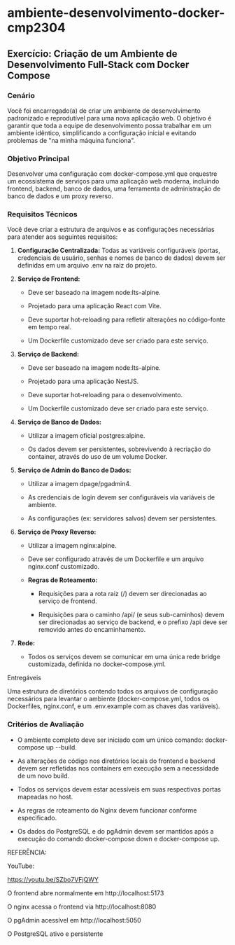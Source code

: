 # ambiente-desenvolvimento-docker-cmp2304
## Exercício: Criação de um Ambiente de Desenvolvimento Full-Stack com Docker Compose
### Cenário

Você foi encarregado(a) de criar um ambiente de desenvolvimento padronizado e reprodutível para uma nova aplicação web. O objetivo é garantir que toda a equipe de desenvolvimento possa trabalhar em um ambiente idêntico, simplificando a configuração inicial e evitando problemas de "na minha máquina funciona".

### Objetivo Principal

Desenvolver uma configuração com docker-compose.yml que orquestre um ecossistema de serviços para uma aplicação web moderna, incluindo frontend, backend, banco de dados, uma ferramenta de administração de banco de dados e um proxy reverso.

### Requisitos Técnicos

Você deve criar a estrutura de arquivos e as configurações necessárias para atender aos seguintes requisitos:

1. **Configuração Centralizada:** Todas as variáveis configuráveis (portas, credenciais de usuário, senhas e nomes de banco de dados) devem ser definidas em um arquivo .env na raiz do projeto.

2. **Serviço de Frontend:**

    - Deve ser baseado na imagem node:lts-alpine.
    
    - Projetado para uma aplicação React com Vite.
    
    - Deve suportar hot-reloading para refletir alterações no código-fonte em tempo real.
    
    - Um Dockerfile customizado deve ser criado para este serviço.

3. **Serviço de Backend:**

    - Deve ser baseado na imagem node:lts-alpine.
    
    - Projetado para uma aplicação NestJS.
    
    - Deve suportar hot-reloading para o desenvolvimento.
    
    - Um Dockerfile customizado deve ser criado para este serviço.

4. **Serviço de Banco de Dados:**

    - Utilizar a imagem oficial postgres:alpine.
    
    - Os dados devem ser persistentes, sobrevivendo à recriação do container, através do uso de um volume Docker.

5. **Serviço de Admin do Banco de Dados:**

    - Utilizar a imagem dpage/pgadmin4.
    
    - As credenciais de login devem ser configuráveis via variáveis de ambiente.
    
    - As configurações (ex: servidores salvos) devem ser persistentes.

6. **Serviço de Proxy Reverso:**

    - Utilizar a imagem nginx:alpine.
    
    - Deve ser configurado através de um Dockerfile e um arquivo nginx.conf customizado.
    
    - **Regras de Roteamento:**
    
      - Requisições para a rota raiz (/) devem ser direcionadas ao serviço de frontend.
    
      - Requisições para o caminho /api/ (e seus sub-caminhos) devem ser direcionadas ao serviço de backend, e o prefixo /api deve ser removido antes do encaminhamento.

7. **Rede:**

    - Todos os serviços devem se comunicar em uma única rede bridge customizada, definida no docker-compose.yml.

Entregáveis

Uma estrutura de diretórios contendo todos os arquivos de configuração necessários para levantar o ambiente (docker-compose.yml, todos os Dockerfiles, nginx.conf, e um .env.example com as chaves das variáveis).

### Critérios de Avaliação

- O ambiente completo deve ser iniciado com um único comando: docker-compose up --build.

- As alterações de código nos diretórios locais do frontend e backend devem ser refletidas nos containers em execução sem a necessidade de um novo build.

- Todos os serviços devem estar acessíveis em suas respectivas portas mapeadas no host.

- As regras de roteamento do Nginx devem funcionar conforme especificado.

- Os dados do PostgreSQL e do pgAdmin devem ser mantidos após a execução do comando docker-compose down e docker-compose up.



REFERÊNCIA:

YouTube:

https://youtu.be/SZbo7VFjQWY

O frontend abre normalmente em http://localhost:5173

O nginx acessa o frontend via http://localhost:8080

O pgAdmin acessível em http://localhost:5050

O PostgreSQL ativo e persistente